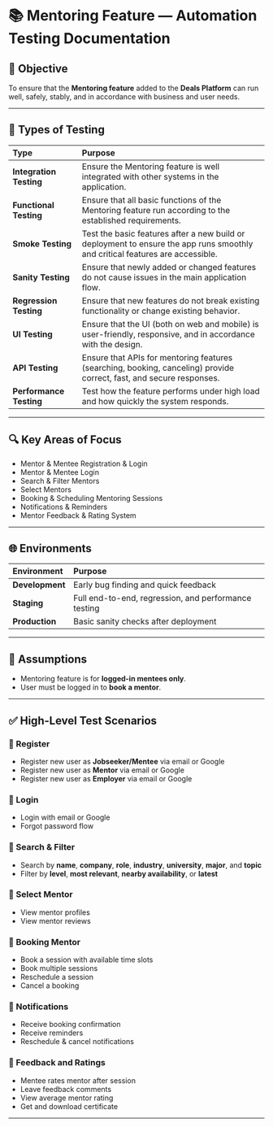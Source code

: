 # 📚 Mentoring Feature — Automation Testing Documentation

## 🌟 Objective  
To ensure that the **Mentoring feature** added to the **Deals Platform** can run well, safely, stably, and in accordance with business and user needs.

---

## 🧪 Types of Testing  

| Type               | Purpose                                                                 |
|:------------------|:------------------------------------------------------------------------|
| **Integration Testing** | Ensure the Mentoring feature is well integrated with other systems in the application. |
| **Functional Testing**  | Ensure that all basic functions of the Mentoring feature run according to the established requirements. |
| **Smoke Testing**        | Test the basic features after a new build or deployment to ensure the app runs smoothly and critical features are accessible. |
| **Sanity Testing**       | Ensure that newly added or changed features do not cause issues in the main application flow. |
| **Regression Testing**   | Ensure that new features do not break existing functionality or change existing behavior. |
| **UI Testing**           | Ensure that the UI (both on web and mobile) is user-friendly, responsive, and in accordance with the design. |
| **API Testing**          | Ensure that APIs for mentoring features (searching, booking, canceling) provide correct, fast, and secure responses. |
| **Performance Testing**  | Test how the feature performs under high load and how quickly the system responds. |

---

## 🔍 Key Areas of Focus  

- Mentor & Mentee Registration & Login  
- Mentor & Mentee Login  
- Search & Filter Mentors  
- Select Mentors  
- Booking & Scheduling Mentoring Sessions  
- Notifications & Reminders  
- Mentor Feedback & Rating System  

---

## 🌐 Environments  

| Environment | Purpose                                         |
|:------------|:------------------------------------------------|
| **Development** | Early bug finding and quick feedback |
| **Staging**     | Full end-to-end, regression, and performance testing |
| **Production**  | Basic sanity checks after deployment |

---

## 📌 Assumptions  

- Mentoring feature is for **logged-in mentees only**.  
- User must be logged in to **book a mentor**.  

---

## ✅ High-Level Test Scenarios  

### 📌 Register  
- Register new user as **Jobseeker/Mentee** via email or Google  
- Register new user as **Mentor** via email or Google  
- Register new user as **Employer** via email or Google  

### 📌 Login  
- Login with email or Google  
- Forgot password flow  

### 📌 Search & Filter  
- Search by **name**, **company**, **role**, **industry**, **university**, **major**, and **topic**  
- Filter by **level**, **most relevant**, **nearby availability**, or **latest**  

### 📌 Select Mentor  
- View mentor profiles  
- View mentor reviews  

### 📌 Booking Mentor  
- Book a session with available time slots  
- Book multiple sessions  
- Reschedule a session  
- Cancel a booking  

### 📌 Notifications  
- Receive booking confirmation  
- Receive reminders  
- Reschedule & cancel notifications  

### 📌 Feedback and Ratings  
- Mentee rates mentor after session  
- Leave feedback comments  
- View average mentor rating  
- Get and download certificate  

---
